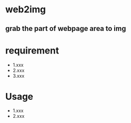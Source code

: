 # web2img
grab the part of webpage area  to img
---
# requirement
- 1.xxx
- 2.xxx
- 3.xxx
# Usage
- 1.xxx
- 2.xxx
